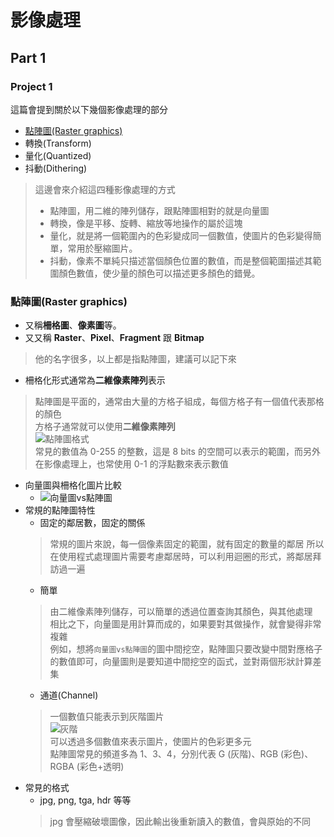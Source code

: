# 影像處理 

## Part 1

### Project 1

這篇會提到關於以下幾個影像處理的部分

* [點陣圖(Raster graphics)](#點陣圖raster-graphics)
* 轉換(Transform)
* 量化(Quantized)
* 抖動(Dithering)

> 這邊會來介紹這四種影像處理的方式
> * 點陣圖，用二維的陣列儲存，跟點陣圖相對的就是向量圖
> * 轉換，像是平移、旋轉、縮放等地操作的屬於這塊
> * 量化，就是將一個範圍內的色彩變成同一個數值，使圖片的色彩變得簡單，常用於壓縮圖片。
> * 抖動，像素不單純只描述當個顏色位置的數值，而是整個範圍描述其範圍顏色數值，使少量的顏色可以描述更多顏色的錯覺。

### 點陣圖(Raster graphics)

* 又稱**柵格圖**、**像素圖**等。
* 又又稱 **Raster**、**Pixel**、**Fragment** 跟 **Bitmap**
> 他的名字很多，以上都是指點陣圖，建議可以記下來
* 柵格化形式通常為**二維像素陣列**表示
> 點陣圖是平面的，通常由大量的方格子組成，每個方格子有一個值代表那格的顏色  
> 方格子通常就可以使用**二維像素陣列**  
>   ![點陣圖格式](https://github.com/NTUST-LaiLab/LearnComputerGraphicsProjectPPT/assets/32979547/3cddf7ea-8e9f-43c1-af2c-32b5eb65f725)  
> 常見的數值為 0-255 的整數，這是 8 bits 的空間可以表示的範圍，而另外在影像處理上，也常使用 0-1 的浮點數來表示數值
* 向量圖與柵格化圖片比較
  * ![向量圖vs點陣圖](https://github.com/NTUST-LaiLab/LearnComputerGraphicsProjectPPT/assets/32979547/787ffdf5-7b01-40b6-8006-0db29683e6fc)
* 常規的點陣圖特性
   * 固定的鄰居數，固定的關係
   > 常規的圖片來說，每一個像素固定的範圍，就有固定的數量的鄰居
   > 所以在使用程式處理圖片需要考慮鄰居時，可以利用迴圈的形式，將鄰居拜訪過一遍
   * 簡單
   > 由二維像素陣列儲存，可以簡單的透過位置查詢其顏色，與其他處理  
   > 相比之下，向量圖是用計算而成的，如果要對其做操作，就會變得非常複雜  
   > 例如，想將`向量圖vs點陣圖`的圖中間挖空，點陣圖只要改變中間對應格子的數值即可，向量圖則是要知道中間挖空的函式，並對兩個形狀計算差集  
   * 通道(Channel)
   > 一個數值只能表示到灰階圖片  
   > ![灰階](https://github.com/NTUST-LaiLab/LearnComputerGraphicsProjectPPT/assets/32979547/8b15d01a-0a4c-4890-8bf4-2db766ee9492)  
   > 可以透過多個數值來表示圖片，使圖片的色彩更多元  
   > 點陣圖常見的頻道多為 1、3、4，分別代表 G (灰階)、RGB (彩色)、RGBA (彩色+透明)
* 常見的格式
   * jpg, png, tga, hdr 等等
   > jpg 會壓縮破壞圖像，因此輸出後重新讀入的數值，會與原始的不同
